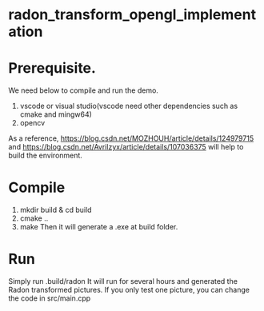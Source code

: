 # radon_transform_opengl_implementation

# Prerequisite.
We need below to compile and run the demo.

1. vscode or visual studio(vscode need other dependencies such as cmake and mingw64)
2. opencv

As a reference, https://blog.csdn.net/MOZHOUH/article/details/124979715 and https://blog.csdn.net/Avrilzyx/article/details/107036375 will help to build the environment.

# Compile
1. mkdir build & cd build
2. cmake ..
3. make
Then it will generate a .exe at build folder. 

# Run
Simply run .build/radon
It will run for several hours and generated the Radon transformed pictures. If you only test one picture, you can change the code in src/main.cpp
